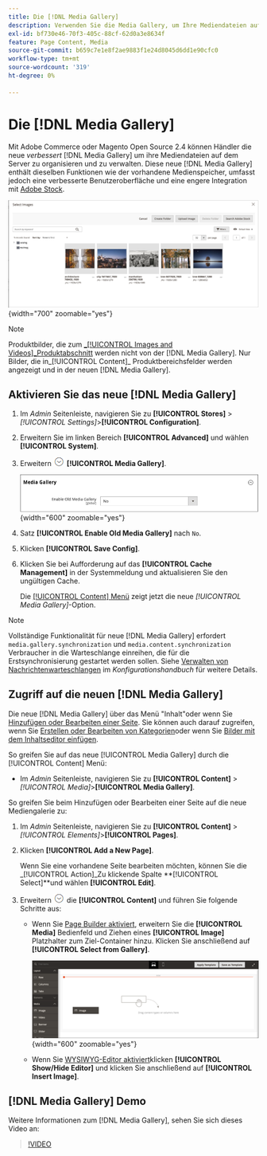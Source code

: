 ```yaml
---
title: Die [!DNL Media Gallery]
description: Verwenden Sie die Media Gallery, um Ihre Mediendateien auf dem Server zu organisieren und zu verwalten.
exl-id: bf730e46-70f3-405c-88cf-62d0a3e8634f
feature: Page Content, Media
source-git-commit: b659c7e1e8f2ae9883f1e24d8045d6dd1e90cfc0
workflow-type: tm+mt
source-wordcount: '319'
ht-degree: 0%

---
```


# Die [!DNL Media Gallery]

Mit Adobe Commerce oder Magento Open Source 2.4 können Händler die neue _verbessert_ [!DNL Media Gallery] um ihre Mediendateien auf dem Server zu organisieren und zu verwalten. Diese neue [!DNL Media Gallery] enthält dieselben Funktionen wie der vorhandene Medienspeicher, umfasst jedoch eine verbesserte Benutzeroberfläche und eine engere Integration mit [Adobe Stock][adobe-stock].

![Im Raster &quot;Media Gallery&quot;angezeigte Bilder](./assets/media-gallery-grid.png){width="700" zoomable="yes"}

>[!NOTE]
>
>Produktbilder, die zum [_[!UICONTROL Images and Videos]_Produktabschnitt](../catalog/product-image.md#upload-an-image) werden nicht von der [!DNL Media Gallery]. Nur Bilder, die in_[!UICONTROL Content]_ Produktbereichsfelder werden angezeigt und in der neuen [!DNL Media Gallery].

## Aktivieren Sie das neue [!DNL Media Gallery]

1. Im _Admin_ Seitenleiste, navigieren Sie zu **[!UICONTROL Stores]** > _[!UICONTROL Settings]_>**[!UICONTROL Configuration]**.

1. Erweitern Sie im linken Bereich **[!UICONTROL Advanced]** und wählen **[!UICONTROL System]**.

1. Erweitern ![Erweiterungsauswahl](../assets/icon-display-expand.png) **[!UICONTROL Media Gallery]**.

   ![Erweiterte Konfiguration - [!DNL Media Gallery]](./assets/system-media-gallery.png){width="600" zoomable="yes"}

1. Satz **[!UICONTROL Enable Old Media Gallery]** nach `No`.

1. Klicken **[!UICONTROL Save Config]**.

1. Klicken Sie bei Aufforderung auf das **[!UICONTROL Cache Management]** in der Systemmeldung und aktualisieren Sie den ungültigen Cache.

   Die [[!UICONTROL Content] Menü](/help/content-design/content-menu.md) zeigt jetzt die neue _[!UICONTROL Media Gallery]_-Option.

>[!NOTE]
>
>Vollständige Funktionalität für neue [!DNL Media Gallery] erfordert `media.gallery.synchronization` und `media.content.synchronization` Verbraucher in die Warteschlange einreihen, die für die Erstsynchronisierung gestartet werden sollen. Siehe [Verwalten von Nachrichtenwarteschlangen](https://experienceleague.adobe.com/docs/commerce-operations/configuration-guide/message-queues/manage-message-queues.html) im _Konfigurationshandbuch_ für weitere Details.

## Zugriff auf die neuen [!DNL Media Gallery]

Die neue [!DNL Media Gallery] über das Menü &quot;Inhalt&quot;oder wenn Sie [Hinzufügen oder Bearbeiten einer Seite](/help/content-design/page-add.md). Sie können auch darauf zugreifen, wenn Sie [Erstellen oder Bearbeiten von Kategorien](/help/catalog/category-create.md)oder wenn Sie [Bilder mit dem Inhaltseditor einfügen](/help/content-design/editor-insert-image.md).

So greifen Sie auf das neue [!UICONTROL Media Gallery] durch die [!UICONTROL Content] Menü:

- Im _Admin_ Seitenleiste, navigieren Sie zu **[!UICONTROL Content]** > _[!UICONTROL Media]_>**[!UICONTROL Media Gallery]**.

So greifen Sie beim Hinzufügen oder Bearbeiten einer Seite auf die neue Mediengalerie zu:

1. Im _Admin_ Seitenleiste, navigieren Sie zu **[!UICONTROL Content]** > _[!UICONTROL Elements]_>**[!UICONTROL Pages]**.

1. Klicken **[!UICONTROL Add a New Page]**.

   Wenn Sie eine vorhandene Seite bearbeiten möchten, können Sie die _[!UICONTROL Action]_Zu klickende Spalte **[!UICONTROL Select]**und wählen **[!UICONTROL Edit]**.

1. Erweitern ![Erweiterungsauswahl](../assets/icon-display-expand.png) die **[!UICONTROL Content]** und führen Sie folgende Schritte aus:

   - Wenn Sie [Page Builder aktiviert](../page-builder/setup.md), erweitern Sie die **[!UICONTROL Media]** Bedienfeld und Ziehen eines **[!UICONTROL Image]** Platzhalter zum Ziel-Container hinzu. Klicken Sie anschließend auf **[!UICONTROL Select from Gallery]**.

     ![Bild in die Bühne ziehen](./assets/pb-media-image-drag.png){width="600" zoomable="yes"}

   - Wenn Sie [WYSIWYG-Editor aktiviert](/help/content-design/editor.md)klicken **[!UICONTROL Show/Hide Editor]** und klicken Sie anschließend auf **[!UICONTROL Insert Image]**.

## [!DNL Media Gallery] Demo

Weitere Informationen zum [!DNL Media Gallery], sehen Sie sich dieses Video an:

>[!VIDEO](https://video.tv.adobe.com/v/343785?quality=12)

[adobe-stock]: https://stock.adobe.com


